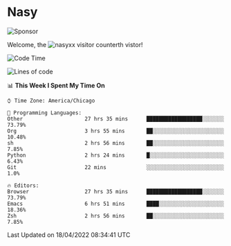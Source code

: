 # Nasy

<!--
<p align="center">
<img height="200" src="https://github-readme-stats.vercel.app/api?username=nasyxx&count_private=true&show_icons=true&theme=dracula&include_all_commits=true"/>
<img height="200" src="https://github-readme-stats.vercel.app/api/top-langs/?username=nasyxx&theme=dracula&hide=html,jupyter+notebook&count_private=true&show_icons=true"/>
</p>

  
----------------
-->

![Sponsor](https://img.shields.io/static/v1.svg?label=Sponsor&message=%E2%9D%A4&logo=GitHub&style=flat&color=pink)
 
Welcome, the ![nasyxx visitor counter](https://count.getloli.com/get/@nasyxx?theme=rule34)th vistor!
 
<!--START_SECTION:waka-->
![Code Time](http://img.shields.io/badge/Code%20Time-2%2C249%20hrs%2025%20mins-blue)

![Lines of code](https://img.shields.io/badge/From%20Hello%20World%20I%27ve%20Written-5%20Million%20lines%20of%20code-blue)

📊 **This Week I Spent My Time On** 

```text
⌚︎ Time Zone: America/Chicago

💬 Programming Languages: 
Other                    27 hrs 35 mins      ██████████████████░░░░░░░   73.79% 
Org                      3 hrs 55 mins       ██░░░░░░░░░░░░░░░░░░░░░░░   10.48% 
sh                       2 hrs 56 mins       ██░░░░░░░░░░░░░░░░░░░░░░░   7.85% 
Python                   2 hrs 24 mins       █░░░░░░░░░░░░░░░░░░░░░░░░   6.43% 
Git                      22 mins             ░░░░░░░░░░░░░░░░░░░░░░░░░   1.0%

🔥 Editors: 
Browser                  27 hrs 35 mins      ██████████████████░░░░░░░   73.79% 
Emacs                    6 hrs 51 mins       ████░░░░░░░░░░░░░░░░░░░░░   18.36% 
Zsh                      2 hrs 56 mins       ██░░░░░░░░░░░░░░░░░░░░░░░   7.85%

```


 Last Updated on 18/04/2022 08:34:41 UTC
<!--END_SECTION:waka-->

<!-- ![visitors](https://visitor-badge.laobi.icu/badge?page_id=nasyxx.nasyxx) -->
